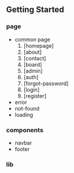 ## Getting Started

### page

- common page
  1. [homepage]
  2. [about]
  3. [contact]
  4. [board]
  5. [admin]
  6. [auth]
  7. [forgot-password]
  8. [login]
  9. [register]
- error
- not-found
- loading

### components

- navbar
- footer

### lib
